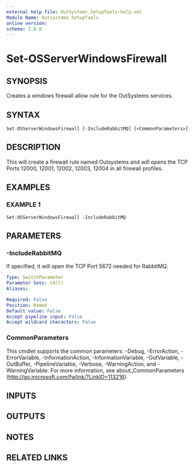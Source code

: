 ```yaml
---
external help file: OutSystems.SetupTools-help.xml
Module Name: Outsystems.SetupTools
online version:
schema: 2.0.0
---
```


# Set-OSServerWindowsFirewall

## SYNOPSIS
Creates a windows firewall allow rule for the OutSystems services.

## SYNTAX

```
Set-OSServerWindowsFirewall [-IncludeRabbitMQ] [<CommonParameters>]
```

## DESCRIPTION
This will create a firewall rule named Outsystems and will opens the TCP Ports 12000, 12001, 12002, 12003, 12004 in all firewall profiles.

## EXAMPLES

### EXAMPLE 1
```
Set-OSServerWindowsFirewall -IncludeRabbitMQ
```

## PARAMETERS

### -IncludeRabbitMQ
If specified, it will open the TCP Port 5672 needed for RabbitMQ.

```yaml
Type: SwitchParameter
Parameter Sets: (All)
Aliases:

Required: False
Position: Named
Default value: False
Accept pipeline input: False
Accept wildcard characters: False
```

### CommonParameters
This cmdlet supports the common parameters: -Debug, -ErrorAction, -ErrorVariable, -InformationAction, -InformationVariable, -OutVariable, -OutBuffer, -PipelineVariable, -Verbose, -WarningAction, and -WarningVariable.
For more information, see about_CommonParameters (http://go.microsoft.com/fwlink/?LinkID=113216).

## INPUTS

## OUTPUTS

## NOTES

## RELATED LINKS
